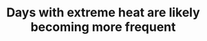 ---
layout: link
link: https://blog.datawrapper.de/days-with-extreme-heat/
title: Days with extreme heat are likely becoming more frequent
image: extreme-heat.png
tags: climate/weather
publication: Datawrapper

---